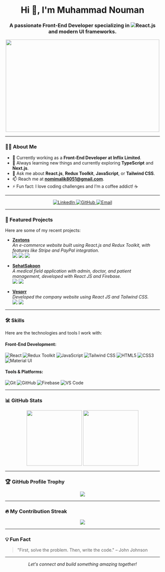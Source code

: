 <!-- Your Name & Headline with Animated Icons -->
<h1 align="center">Hi 👋, I'm Muhammad Nouman</h1>
<h3 align="center">A passionate Front-End Developer specializing in <img src="https://img.shields.io/badge/-React.js-61DAFB?style=flat&logo=react&logoColor=white" alt="React.js" /> and modern UI frameworks.</h3>

<!-- Animated GIF -->
<p align="center">
  <img src="https://media.giphy.com/media/f3iwJFOVOwuy7K6FFw/giphy.gif" width="500" height="300"/>
</p>

---

<!-- Introduction with Cool Emojis -->
### 🙋‍♂️ About Me

- 🔭 Currently working as a **Front-End Developer at Inflix Limited**.
- 🌱 Always learning new things and currently exploring **TypeScript** and **Next.js**.
- 💬 Ask me about **React.js**, **Redux Toolkit**, **JavaScript**, or **Tailwind CSS**.
- 📫 Reach me at **[nomimalik8051@gmail.com](mailto:nomimalik8051@gmail.com)**.
- ⚡ Fun fact: I love coding challenges and I’m a coffee addict! ☕

---

<!-- Social Links & Icons with More Presentable Layout -->
<p align="center">
  <a href="https://www.linkedin.com/in/nouman-frontenddev/" target="_blank">
    <img src="https://img.shields.io/badge/LinkedIn-%230077B5.svg?style=for-the-badge&logo=linkedin&logoColor=white" alt="LinkedIn"/>
  </a>
  <a href="https://github.com/nomiwsd" target="_blank">
    <img src="https://img.shields.io/badge/GitHub-%23181717.svg?style=for-the-badge&logo=github&logoColor=white" alt="GitHub"/>
  </a>
  <a href="mailto:nomimalik8051@gmail.com" target="_blank">
    <img src="https://img.shields.io/badge/Email-D14836?style=for-the-badge&logo=gmail&logoColor=white" alt="Email"/>
  </a>
</p>

---

<!-- Projects Section with Icons and Presentable Layout -->
### 🚀 Featured Projects

Here are some of my recent projects:

- **[Zextons](https://github.com/nomiwsd/zextons)**  
  *An e-commerce website built using React.js and Redux Toolkit, with features like Stripe and PayPal integration.*  
  <img src="https://img.shields.io/badge/-React.js-61DAFB?style=flat&logo=react&logoColor=white"/> <img src="https://img.shields.io/badge/-Redux_Toolkit-764ABC?style=flat&logo=redux&logoColor=white"/> <img src="https://img.shields.io/badge/-Tailwind_CSS-38B2AC?style=flat&logo=tailwind-css&logoColor=white"/>

- **[SehatSakoon](https://github.com/nomiwsd/sehatsakoon)**  
  *A medical field application with admin, doctor, and patient management, developed with React JS and Firebase.*  
  <img src="https://img.shields.io/badge/-React.js-61DAFB?style=flat&logo=react&logoColor=white"/> <img src="https://img.shields.io/badge/-Firebase-FFCA28?style=flat&logo=firebase&logoColor=white"/>

- **[Vesprr](https://github.com/nomiwsd/vesprr)**  
  *Developed the company website using React JS and Tailwind CSS.*  
  <img src="https://img.shields.io/badge/-React.js-61DAFB?style=flat&logo=react&logoColor=white"/> <img src="https://img.shields.io/badge/-Tailwind_CSS-38B2AC?style=flat&logo=tailwind-css&logoColor=white"/>

---

<!-- Skills Section with Icon Badges -->
### 🛠️ Skills

Here are the technologies and tools I work with:

#### Front-End Development:
![React](https://img.shields.io/badge/-React.js-20232A?style=for-the-badge&logo=react&logoColor=61DAFB)
![Redux Toolkit](https://img.shields.io/badge/-Redux_Toolkit-764ABC?style=for-the-badge&logo=redux&logoColor=white)
![JavaScript](https://img.shields.io/badge/-JavaScript-F7DF1E?style=for-the-badge&logo=javascript&logoColor=black)
![Tailwind CSS](https://img.shields.io/badge/-Tailwind_CSS-38B2AC?style=for-the-badge&logo=tailwind-css&logoColor=white)
![HTML5](https://img.shields.io/badge/-HTML5-E34F26?style=for-the-badge&logo=html5&logoColor=white)
![CSS3](https://img.shields.io/badge/-CSS3-1572B6?style=for-the-badge&logo=css3&logoColor=white)
![Material UI](https://img.shields.io/badge/-Material_UI-0081CB?style=for-the-badge&logo=material-ui&logoColor=white)

#### Tools & Platforms:
![Git](https://img.shields.io/badge/-Git-F05032?style=for-the-badge&logo=git&logoColor=white)
![GitHub](https://img.shields.io/badge/-GitHub-181717?style=for-the-badge&logo=github&logoColor=white)
![Firebase](https://img.shields.io/badge/-Firebase-FFCA28?style=for-the-badge&logo=firebase&logoColor=black)
![VS Code](https://img.shields.io/badge/-VS_Code-007ACC?style=for-the-badge&logo=visual-studio-code&logoColor=white)

---

<!-- GitHub Stats Section with Icons -->
### 📊 GitHub Stats

<p align="center">
  <img height="180em" src="https://github-readme-stats.vercel.app/api?username=nomiwsd&show_icons=true&hide_border=true&theme=dark" />
  <img height="180em" src="https://github-readme-stats.vercel.app/api/top-langs/?username=nomiwsd&layout=compact&hide_border=true&theme=dark" />
</p>

---

<!-- GitHub Profile Trophies with Icons -->
### 🏆 GitHub Profile Trophy

<p align="center">
  <img src="https://github-profile-trophy.vercel.app/?username=nomiwsd&theme=onedark&no-frame=true&column=6" />
</p>

---

<!-- Contributions Section -->
### 🔥 My Contribution Streak

<p align="center">
  <img src="http://github-readme-streak-stats.herokuapp.com?user=nomiwsd&theme=highcontrast&hide_border=true" />
</p>

---

<!-- Fun Fact Section with an Icon -->
### 💡 Fun Fact

> "First, solve the problem. Then, write the code." – John Johnson

---

<!-- Footer Section with Icons -->
<p align="center">
  <i>Let's connect and build something amazing together!</i>
</p>
